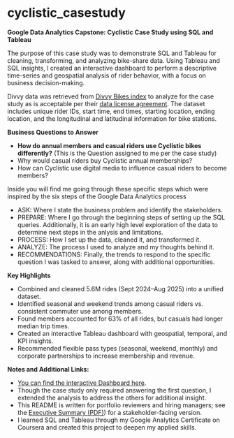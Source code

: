 # cyclistic_casestudy

**Google Data Analytics Capstone: Cyclistic Case Study using SQL and Tableau**

The purpose of this case study was to demonstrate SQL and Tableau for cleaning, transforming, and analyzing bike-share data. Using Tableau and SQL insights, I created an interactive dashboard to perform a descriptive time-series and geospatial analysis of rider behavior, with a focus on business decision-making.

Divvy data was retrieved from [Divvy Bikes index](https://divvy-tripdata.s3.amazonaws.com/index.html) to analyze for the case study as is acceptable per their [data license agreement](https://divvybikes.com/data-license-agreement). The dataset includes unique rider IDs, start time, end times, starting location, ending location, and the longitudinal and latitudinal information for bike stations.

**Business Questions to Answer**
* **How do annual members and casual riders use Cyclistic bikes differently?** (This is the Question assigned to me per the case study)
* Why would casual riders buy Cyclistic annual memberships?
* How can Cyclistic use digital media to influence casual riders to become members?

Inside you will find me going through these specific steps which were inspired by the six steps of the Google Data Analytics process
* ASK: Where I state the business problem and identify the stakeholders.
* PREPARE: Where I go through the beginning steps of setting up the SQL queries. Additionally, it is an early high level exploration of the data to determine next steps in the anlysis and limitations.
* PROCESS: How I set up the data, cleaned it, and transformed it.
* ANALYZE: The process I used to analyze and my thoughts behind it.
* RECOMMENDATIONS: Finally, the trends to respond to the specific question I was tasked to answer, along with additional opportunities.

**Key Highlights**
* Combined and cleaned 5.6M rides (Sept 2024–Aug 2025) into a unified dataset.
* Identified seasonal and weekend trends among casual riders vs. consistent commuter use among members.
* Found members accounted for 63% of all rides, but casuals had longer median trip times.
* Created an interactive Tableau dashboard with geospatial, temporal, and KPI insights.
* Recommended flexible pass types (seasonal, weekend, monthly) and corporate partnerships to increase membership and revenue.

**Notes and Additional Links:**
* [You can find the interactive Dashboard here](https://public.tableau.com/views/Sept2024_Aug2025_BikeShare/Dashboard2Attempt?:language=en-US&:sid=&:redirect=auth&:display_count=n&:origin=viz_share_link).
* Though the case study only required answering the first question, I extended the analysis to address the others for additional insight.
* This README is written for portfolio reviewers and hiring managers; see the [Executive Summary (PDF)](https://github.com/edgarduran-dataandethics/cyclistic_casestudy/blob/main/Cyclistic%20Executive%20Summary.pdf)) for a stakeholder-facing version.
* I learned SQL and Tableau through my Google Analytics Certificate on Coursera and created this project to deepen my applied skills.
